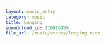 ```yaml
---
layout: music_entry
category: music
title: Longing
soundcloud_id: 216016455
file_url: /music/scores/longing.mscz
---
```

